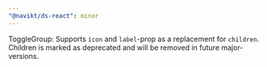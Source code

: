 ```yaml
---
"@navikt/ds-react": minor
---
```


ToggleGroup: Supports `icon` and `label`-prop as a replacement for `children`. Children is marked as deprecated and will be removed in future major-versions.
